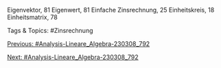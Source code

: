 Eigenvektor, 81
Eigenwert, 81
Einfache Zinsrechnung, 25
Einheitskreis, 18
Einheitsmatrix, 78

   Tags & Topics:
   #Zinsrechnung

[Previous: #Analysis-Lineare_Algebra-230308_792](Analysis-Lineare_Algebra-230308_792.md)

[Next: #Analysis-Lineare_Algebra-230308_792](Analysis-Lineare_Algebra-230308_792.md)